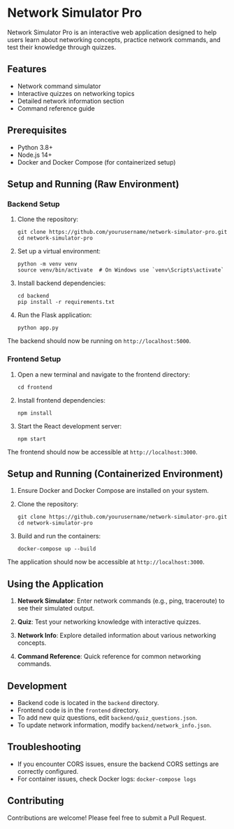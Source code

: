 # Network Simulator Pro

Network Simulator Pro is an interactive web application designed to help users learn about networking concepts, practice network commands, and test their knowledge through quizzes.

## Features

- Network command simulator
- Interactive quizzes on networking topics
- Detailed network information section
- Command reference guide

## Prerequisites

- Python 3.8+
- Node.js 14+
- Docker and Docker Compose (for containerized setup)

## Setup and Running (Raw Environment)

### Backend Setup

1. Clone the repository:

   ```
   git clone https://github.com/yourusername/network-simulator-pro.git
   cd network-simulator-pro
   ```

2. Set up a virtual environment:

   ```
   python -m venv venv
   source venv/bin/activate  # On Windows use `venv\Scripts\activate`
   ```

3. Install backend dependencies:

   ```
   cd backend
   pip install -r requirements.txt
   ```

4. Run the Flask application:

   ```
   python app.py
   ```

The backend should now be running on `http://localhost:5000`.

### Frontend Setup

1. Open a new terminal and navigate to the frontend directory:

   ```
   cd frontend
   ```

2. Install frontend dependencies:

   ```
   npm install
   ```

3. Start the React development server:

   ```
   npm start
   ```

The frontend should now be accessible at `http://localhost:3000`.

## Setup and Running (Containerized Environment)

1. Ensure Docker and Docker Compose are installed on your system.

2. Clone the repository:

   ```
   git clone https://github.com/yourusername/network-simulator-pro.git
   cd network-simulator-pro
   ```

3. Build and run the containers:

   ```
   docker-compose up --build
   ```

The application should now be accessible at `http://localhost:3000`.

## Using the Application

1. **Network Simulator**: Enter network commands (e.g., ping, traceroute) to see their simulated output.

2. **Quiz**: Test your networking knowledge with interactive quizzes.

3. **Network Info**: Explore detailed information about various networking concepts.

4. **Command Reference**: Quick reference for common networking commands.

## Development

- Backend code is located in the `backend` directory.
- Frontend code is in the `frontend` directory.
- To add new quiz questions, edit `backend/quiz_questions.json`.
- To update network information, modify `backend/network_info.json`.

## Troubleshooting

- If you encounter CORS issues, ensure the backend CORS settings are correctly configured.
- For container issues, check Docker logs: `docker-compose logs`

## Contributing

Contributions are welcome! Please feel free to submit a Pull Request.
